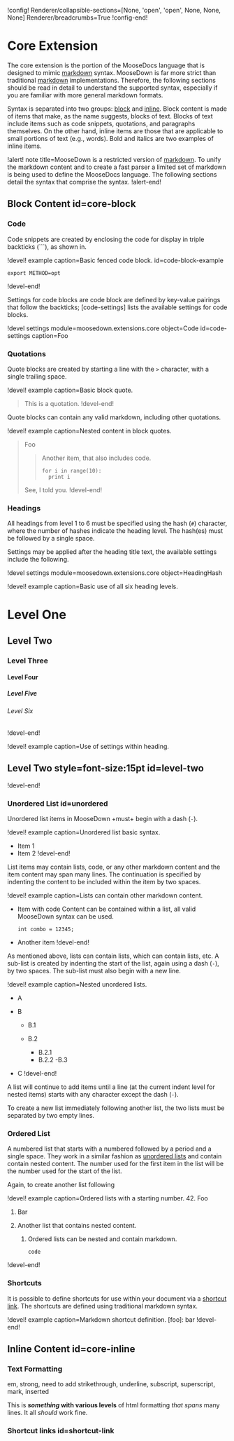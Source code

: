 !config!
Renderer/collapsible-sections=[None, 'open', 'open', None, None, None]
Renderer/breadcrumbs=True
!config-end!

# Core Extension
The core extension is the portion of the MooseDocs language that is designed to mimic [markdown]
syntax. MooseDown is far more strict than traditional [markdown] implementations.
Therefore, the following sections should be read in detail to understand the supported syntax,
especially if you are familiar with more general markdown formats.

Syntax is separated into two groups: [block](#core-block) and [inline](#core-inline). Block
content is made of items that make, as the name suggests, blocks of text. Blocks of
text include items such as code snippets, quotations, and paragraphs themselves. On the other hand,
inline items are those that are applicable to small portions of text (e.g., words). Bold and
italics are two examples of inline items.

!alert! note title=MooseDown is a restricted version of [markdown].
To unify the markdown content and to create a fast parser a limited set of
markdown is being used to define the MooseDocs language. The following sections
detail the syntax that comprise the syntax.
!alert-end!

## Block Content id=core-block

### Code
Code snippets are created by enclosing the code for display in triple backticks (```), as
shown in.

!devel! example caption=Basic fenced code block. id=code-block-example
```language=bash
export METHOD=opt
```
!devel-end!


Settings for code blocks are code block are defined by key-value pairings that follow the backticks;
[code-settings] lists the available settings for code blocks.

!devel settings module=moosedown.extensions.core object=Code id=code-settings caption=Foo


### Quotations
Quote blocks are created by starting a line with the `>` character, with a single trailing
space.

!devel! example caption=Basic block quote.
> This is a quotation.
!devel-end!

Quote blocks can contain any valid markdown, including other quotations.

!devel! example caption=Nested content in block quotes.
> Foo
>
> > Another item, that also includes code.
> >
> > ```language=python
> > for i in range(10):
> >   print i
> > ```
> See, I told you.
!devel-end!

### Headings
All headings from level 1 to 6 must be specified using the hash (`#`) character, where the
number of hashes indicate the heading level. The hash(es) must be followed by a single space.

Settings may be applied after the heading title text, the available settings include the
following.

!devel settings module=moosedown.extensions.core object=HeadingHash

!devel! example caption=Basic use of all six heading levels.
# Level One
## Level Two
### Level Three
#### Level Four
##### Level Five
###### Level Six
!devel-end!


!devel! example caption=Use of settings within heading.
## Level Two style=font-size:15pt id=level-two
!devel-end!

### Unordered List id=unordered
Unordered list items in MooseDown +must+ begin with a dash (`-`).

!devel! example caption=Unordered list basic syntax.
- Item 1
- Item 2
!devel-end!

List items may contain lists, code, or any other markdown content and the item content may
span many lines. The continuation is specified by indenting the content to be included within the
item by two spaces.

!devel! example caption=Lists can contain other markdown content.
- Item with code
  Content can be contained within a list, all valid MooseDown syntax can be used.

  ```
  int combo = 12345;
  ```
- Another item
!devel-end!


As mentioned above, lists can contain lists, which can contain lists, etc.
A sub-list is created by indenting the start of the list, again using a dash (`-`), by two spaces.
The sub-list must also begin with a new line.

!devel! example caption=Nested unordered lists.
- A
- B

  - B.1
  - B.2

    - B.2.1
    - B.2.2
  -B.3
- C
!devel-end!

A list will continue to add items until a line (at the current indent level for nested items)
starts with any character except the dash (`-`).

To create a new list immediately following another list, the two lists must be separated by
two empty lines.

### Ordered List
A numbered list that starts with a numbered followed by a period and a single space. They work
in a similar fashion as [unordered lists](#unordered) and contain contain nested content. The
number used for the first item in the list will be the number used for the start of the list.

Again, to create another list following


!devel! example caption=Ordered lists with a starting number.
42. Foo
1. Bar


1. Another list that contains nested content.

   1. Ordered lists can be nested and contain markdown.

      ```
      code
      ```
!devel-end!

### Shortcuts
It is possible to define shortcuts for use within your document via a [shortcut link](#shortcut-link). The shortcuts
are defined using traditional markdown syntax.

!devel! example caption=Markdown shortcut definition.
[foo]: bar
!devel-end!



## Inline Content id=core-inline
### Text Formatting

em, strong, need to add strikethrough, underline, subscript, superscript, mark, inserted

This is ***something* with various
levels** of html formatting *that
spans* many lines. It all *should* work
fine.

### Shortcut links id=shortcut-link

[markdown]: https://en.wikipedia.org/wiki/Markdown
